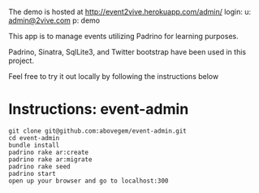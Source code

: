 The demo is hosted at http://event2vive.herokuapp.com/admin/
login:
u: admin@2vive.com
p: demo

This app is to manage events utilizing Padrino for learning purposes.

Padrino, Sinatra, SqlLite3, and Twitter bootstrap have been used in this project.

Feel free to try it out locally by following the instructions below


Instructions:
event-admin
===========

    git clone git@github.com:abovegem/event-admin.git
    cd event-admin
    bundle install
    padrino rake ar:create
    padrino rake ar:migrate
    padrino rake seed
    padrino start
    open up your browser and go to localhost:300
    


